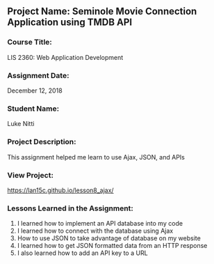 ## Project Name:  Seminole Movie Connection Application using TMDB API

### Course Title:
LIS 2360:  Web Application Development

### Assignment Date:  
December 12, 2018

### Student Name:  
Luke Nitti

### Project Description:
This assignment helped me learn to use Ajax, JSON, and APIs

### View Project:
https://lan15c.github.io/lesson8_ajax/

### Lessons Learned in the Assignment:
1. I learned how to implement an API database into my code
2. I learned how to connect with the database using Ajax
3. How to use JSON to take advantage of database on my website
4. I learned how to get JSON formatted data from an HTTP response
5. I also learned how to add an API key to a URL